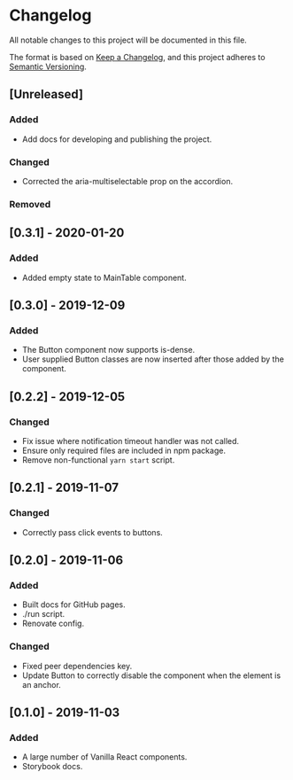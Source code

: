 # Changelog

All notable changes to this project will be documented in this file.

The format is based on [Keep a Changelog](https://keepachangelog.com/en/1.0.0/),
and this project adheres to [Semantic Versioning](https://semver.org/spec/v2.0.0.html).

## [Unreleased]

### Added

- Add docs for developing and publishing the project.

### Changed

- Corrected the aria-multiselectable prop on the accordion.

### Removed

## [0.3.1] - 2020-01-20

### Added

- Added empty state to MainTable component.

## [0.3.0] - 2019-12-09

### Added

- The Button component now supports is-dense.
- User supplied Button classes are now inserted after those added by the component.

## [0.2.2] - 2019-12-05

### Changed

- Fix issue where notification timeout handler was not called.
- Ensure only required files are included in npm package.
- Remove non-functional `yarn start` script.

## [0.2.1] - 2019-11-07

### Changed

- Correctly pass click events to buttons.

## [0.2.0] - 2019-11-06

### Added

- Built docs for GitHub pages.
- ./run script.
- Renovate config.

### Changed

- Fixed peer dependencies key.
- Update Button to correctly disable the component when the element is an anchor.

## [0.1.0] - 2019-11-03

### Added

- A large number of Vanilla React components.
- Storybook docs.
